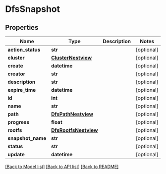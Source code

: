 # DfsSnapshot

## Properties
Name | Type | Description | Notes
------------ | ------------- | ------------- | -------------
**action_status** | **str** |  | [optional] 
**cluster** | [**ClusterNestview**](ClusterNestview.md) |  | [optional] 
**create** | **datetime** |  | [optional] 
**creator** | **str** |  | [optional] 
**description** | **str** |  | [optional] 
**expire_time** | **datetime** |  | [optional] 
**id** | **int** |  | [optional] 
**name** | **str** |  | [optional] 
**path** | [**DfsPathNestview**](DfsPathNestview.md) |  | [optional] 
**progress** | **float** |  | [optional] 
**rootfs** | [**DfsRootfsNestview**](DfsRootfsNestview.md) |  | [optional] 
**snapshot_name** | **str** |  | [optional] 
**status** | **str** |  | [optional] 
**update** | **datetime** |  | [optional] 

[[Back to Model list]](../README.md#documentation-for-models) [[Back to API list]](../README.md#documentation-for-api-endpoints) [[Back to README]](../README.md)


